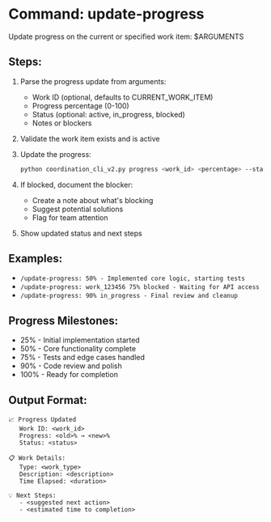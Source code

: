 # Command: update-progress

Update progress on the current or specified work item: $ARGUMENTS

## Steps:

1. Parse the progress update from arguments:
   - Work ID (optional, defaults to CURRENT_WORK_ITEM)
   - Progress percentage (0-100)
   - Status (optional: active, in_progress, blocked)
   - Notes or blockers

2. Validate the work item exists and is active

3. Update the progress:
   ```bash
   python coordination_cli_v2.py progress <work_id> <percentage> --status <status>
   ```

4. If blocked, document the blocker:
   - Create a note about what's blocking
   - Suggest potential solutions
   - Flag for team attention

5. Show updated status and next steps

## Examples:

- `/update-progress: 50% - Implemented core logic, starting tests`
- `/update-progress: work_123456 75% blocked - Waiting for API access`
- `/update-progress: 90% in_progress - Final review and cleanup`

## Progress Milestones:

- 25% - Initial implementation started
- 50% - Core functionality complete
- 75% - Tests and edge cases handled
- 90% - Code review and polish
- 100% - Ready for completion

## Output Format:

```
📈 Progress Updated
   Work ID: <work_id>
   Progress: <old>% → <new>%
   Status: <status>
   
📋 Work Details:
   Type: <work_type>
   Description: <description>
   Time Elapsed: <duration>
   
💡 Next Steps:
   - <suggested next action>
   - <estimated time to completion>
```